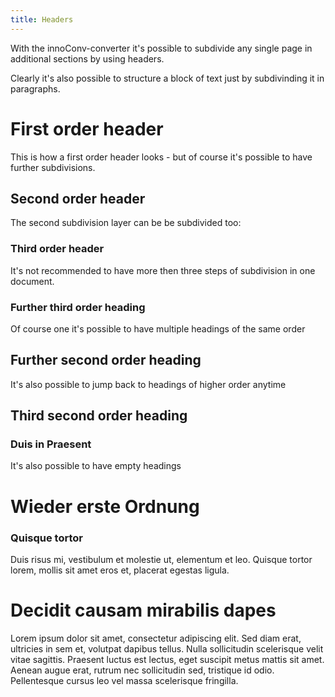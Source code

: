 ```yaml
---
title: Headers
---
```


With the innoConv-converter it's possible to subdivide any single page in
additional sections by using headers.

Clearly it's also possible to structure a block of text just by subdivinding
it in paragraphs.

# First order header

This is how a first order header looks - but of course it's possible to have
further subdivisions.

## Second order header

The second subdivision layer can be be subdivided too:

### Third order header

It's not recommended to have more then three steps of subdivision in one
document.

### Further third order heading

Of course one it's possible to have multiple headings of the same order

## Further second order heading

It's also possible to jump back to headings of higher order anytime

## Third second order heading


### Duis in Praesent

It's also possible to have empty headings

# Wieder erste Ordnung


### Quisque tortor

Duis risus mi, vestibulum et molestie ut, elementum et leo. Quisque tortor lorem, mollis sit amet eros et, placerat egestas ligula.


# Decidit causam mirabilis dapes

Lorem ipsum dolor sit amet, consectetur adipiscing elit. Sed diam erat, ultricies in sem et, volutpat dapibus tellus. Nulla sollicitudin scelerisque velit vitae sagittis. Praesent luctus est lectus, eget suscipit metus mattis sit amet. Aenean augue erat, rutrum nec sollicitudin sed, tristique id odio. Pellentesque cursus leo vel massa scelerisque fringilla.
